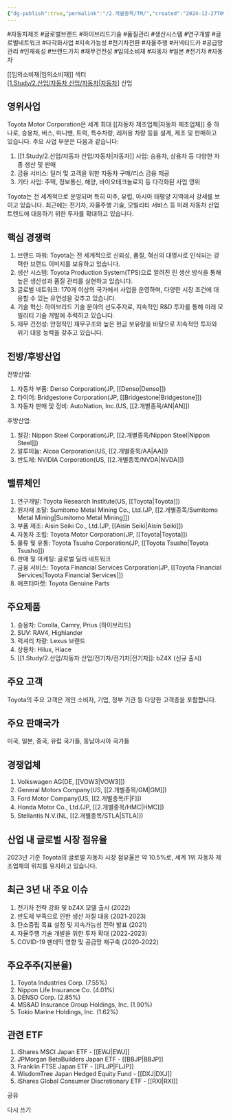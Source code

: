 ```yaml
---
{"dg-publish":true,"permalink":"/2.개별종목/TM/","created":"2024-12-27T09:49:40.938+09:00","updated":"2025-06-03T20:06:01.639+09:00"}
---
```


#자동차제조 #글로벌브랜드 #하이브리드기술 #품질관리 #생산시스템 #연구개발 #글로벌네트워크 #다각화사업 #지속가능성 #전기차전환 #자율주행 #커넥티드카 #공급망관리 #인재육성 #브랜드가치 #재무건전성 #임의소비재 #자동차 #일본 #전기차 #자동차 


[[임의소비재\|임의소비재]] 섹터  
[[1.Study/2.산업/자동차 산업/자동차\|자동차]](Automobiles) 산업

## 영위사업

Toyota Motor Corporation은 세계 최대 [[자동차 제조업체\|자동차 제조업체]] 중 하나로, 승용차, 버스, 미니밴, 트럭, 특수차량, 레저용 차량 등을 설계, 제조 및 판매하고 있습니다. 주요 사업 부문은 다음과 같습니다:

1. [[1.Study/2.산업/자동차 산업/자동차\|자동차]] 사업: 승용차, 상용차 등 다양한 차종 생산 및 판매
2. 금융 서비스: 딜러 및 고객을 위한 자동차 구매/리스 금융 제공
3. 기타 사업: 주택, 정보통신, 해양, 바이오테크놀로지 등 다각화된 사업 영위

Toyota는 전 세계적으로 운영되며 특히 미주, 유럽, 아시아 태평양 지역에서 강세를 보이고 있습니다. 최근에는 전기차, 자율주행 기술, 모빌리티 서비스 등 미래 자동차 산업 트렌드에 대응하기 위한 투자를 확대하고 있습니다.

## 핵심 경쟁력

1. 브랜드 파워: Toyota는 전 세계적으로 신뢰성, 품질, 혁신의 대명사로 인식되는 강력한 브랜드 이미지를 보유하고 있습니다.
2. 생산 시스템: Toyota Production System(TPS)으로 알려진 린 생산 방식을 통해 높은 생산성과 품질 관리를 실현하고 있습니다.
3. 글로벌 네트워크: 170개 이상의 국가에서 사업을 운영하며, 다양한 시장 조건에 대응할 수 있는 유연성을 갖추고 있습니다.
4. 기술 혁신: 하이브리드 기술 분야의 선도주자로, 지속적인 R&D 투자를 통해 미래 모빌리티 기술 개발에 주력하고 있습니다.
5. 재무 건전성: 안정적인 재무구조와 높은 현금 보유량을 바탕으로 지속적인 투자와 위기 대응 능력을 갖추고 있습니다.

## 전방/후방산업

전방산업:

1. 자동차 부품: Denso Corporation(JP, [[Denso\|Denso]])
2. 타이어: Bridgestone Corporation(JP, [[Bridgestone\|Bridgestone]])
3. 자동차 판매 및 정비: AutoNation, Inc.(US, [[2.개별종목/AN\|AN]])

후방산업:

1. 철강: Nippon Steel Corporation(JP, [[2.개별종목/Nippon Steel\|Nippon Steel]])
2. 알루미늄: Alcoa Corporation(US, [[2.개별종목/AA\|AA]])
3. 반도체: NVIDIA Corporation(US, [[2.개별종목/NVDA\|NVDA]])

## 밸류체인

1. 연구개발: Toyota Research Institute(US, [[Toyota\|Toyota]])
2. 원자재 조달: Sumitomo Metal Mining Co., Ltd.(JP, [[2.개별종목/Sumitomo Metal Mining\|Sumitomo Metal Mining]])
3. 부품 제조: Aisin Seiki Co., Ltd.(JP, [[Aisin Seiki\|Aisin Seiki]])
4. 자동차 조립: Toyota Motor Corporation(JP, [[Toyota\|Toyota]])
5. 물류 및 유통: Toyota Tsusho Corporation(JP, [[Toyota Tsusho\|Toyota Tsusho]])
6. 판매 및 마케팅: 글로벌 딜러 네트워크
7. 금융 서비스: Toyota Financial Services Corporation(JP, [[Toyota Financial Services\|Toyota Financial Services]])
8. 애프터마켓: Toyota Genuine Parts

## 주요제품

1. 승용차: Corolla, Camry, Prius (하이브리드)
2. SUV: RAV4, Highlander
3. 럭셔리 차량: Lexus 브랜드
4. 상용차: Hilux, Hiace
5. [[1.Study/2.산업/자동차 산업/전기차/전기차\|전기차]]: bZ4X (신규 출시)

## 주요 고객

Toyota의 주요 고객은 개인 소비자, 기업, 정부 기관 등 다양한 고객층을 포함합니다.

## 주요 판매국가

미국, 일본, 중국, 유럽 국가들, 동남아시아 국가들

## 경쟁업체

1. Volkswagen AG(DE, [[VOW3\|VOW3]])
2. General Motors Company(US, [[2.개별종목/GM\|GM]])
3. Ford Motor Company(US, [[2.개별종목/F\|F]])
4. Honda Motor Co., Ltd.(JP, [[2.개별종목/HMC\|HMC]])
5. Stellantis N.V.(NL, [[2.개별종목/STLA\|STLA]])

## 산업 내 글로벌 시장 점유율

2023년 기준 Toyota의 글로벌 자동차 시장 점유율은 약 10.5%로, 세계 1위 자동차 제조업체의 위치를 유지하고 있습니다.

## 최근 3년 내 주요 이슈

1. 전기차 전략 강화 및 bZ4X 모델 출시 (2022)
2. 반도체 부족으로 인한 생산 차질 대응 (2021-2023)
3. 탄소중립 목표 설정 및 지속가능성 전략 발표 (2021)
4. 자율주행 기술 개발을 위한 투자 확대 (2022-2023)
5. COVID-19 팬데믹 영향 및 공급망 재구축 (2020-2022)

## 주요주주(지분율)

1. Toyota Industries Corp. (7.55%)
2. Nippon Life Insurance Co. (4.01%)
3. DENSO Corp. (2.85%)
4. MS&AD Insurance Group Holdings, Inc. (1.90%)
5. Tokio Marine Holdings, Inc. (1.62%)

## 관련 ETF

1. iShares MSCI Japan ETF - [[EWJ\|EWJ]]
2. JPMorgan BetaBuilders Japan ETF - [[BBJP\|BBJP]]
3. Franklin FTSE Japan ETF - [[FLJP\|FLJP]]
4. WisdomTree Japan Hedged Equity Fund - [[DXJ\|DXJ]]
5. iShares Global Consumer Discretionary ETF - [[RXI\|RXI]]

공유

다시 쓰기